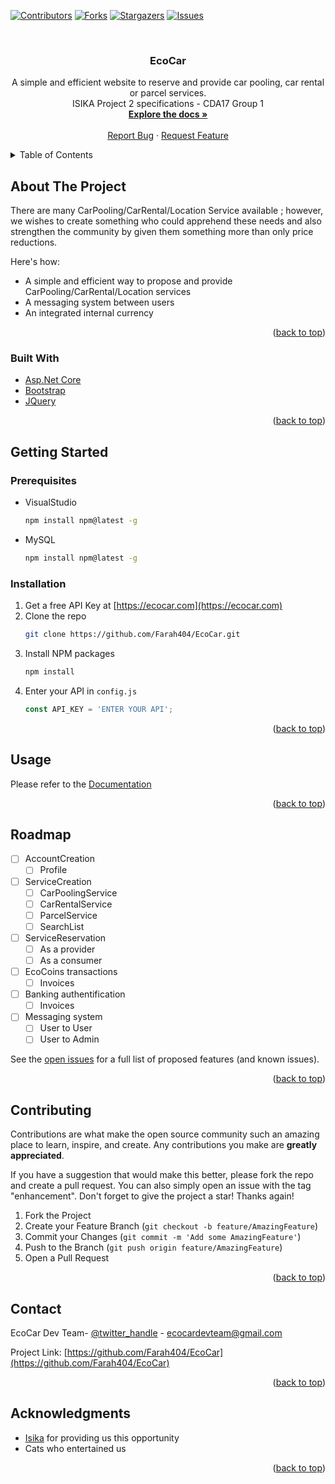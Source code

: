 [![Contributors][contributors-shield]][contributors-url]
[![Forks][forks-shield]][forks-url]
[![Stargazers][stars-shield]][stars-url]
[![Issues][issues-shield]][issues-url]

<!-- PROJECT LOGO -->
<br />
<div align="center">
  <a href="https://github.com/Farah404/EcoCar">

  </a>

<h3 align="center">EcoCar</h3>

  <p align="center">
    A simple and efficient website to reserve and provide  car pooling, car rental or parcel services.
    <br/>
    ISIKA Project 2 specifications - CDA17 Group 1
    <br />
    <a href="https://github.com/Farah404/EcoCar"><strong>Explore the docs »</strong></a>
    <br />
    <br />
    <a href="https://github.com/Farah404/EcoCar/issues">Report Bug</a>
    ·
    <a href="https://github.com/Farah404/EcoCar/issues">Request Feature</a>
  </p>
</div>



<!-- TABLE OF CONTENTS -->
<details>
  <summary>Table of Contents</summary>
  <ol>
    <li>
      <a href="#about-the-project">About The Project</a>
      <ul>
        <li><a href="#built-with">Built With</a></li>
      </ul>
    </li>
    <li>
      <a href="#getting-started">Getting Started</a>
      <ul>
        <li><a href="#prerequisites">Prerequisites</a></li>
        <li><a href="#installation">Installation</a></li>
      </ul>
    </li>
    <li><a href="#usage">Usage</a></li>
    <li><a href="#roadmap">Roadmap</a></li>
    <li><a href="#contributing">Contributing</a></li>
    <li><a href="#contact">Contact</a></li>
    <li><a href="#acknowledgments">Acknowledgments</a></li>
  </ol>
</details>



<!-- ABOUT THE PROJECT -->
## About The Project

There are many CarPooling/CarRental/Location Service available ; however, we wishes to create something who could apprehend these needs and also strengthen the community by given them something more than only price reductions.

Here's how:
* A simple and efficient way to propose and provide CarPooling/CarRental/Location services
* A messaging system between users
* An integrated internal currency

<p align="right">(<a href="#top">back to top</a>)</p>



### Built With

* [Asp.Net Core](https://dotnet.microsoft.com/apps/aspnet)
* [Bootstrap](https://getbootstrap.com)
* [JQuery](https://jquery.com)

<p align="right">(<a href="#top">back to top</a>)</p>



<!-- GETTING STARTED -->
## Getting Started

### Prerequisites

* VisualStudio
  ```sh
  npm install npm@latest -g
  ```
* MySQL
  ```sh
  npm install npm@latest -g
  ```

### Installation

1. Get a free API Key at [https://ecocar.com](https://ecocar.com)
1. Clone the repo
   ```sh
   git clone https://github.com/Farah404/EcoCar.git
   ```
3. Install NPM packages
   ```sh
   npm install
   ```
4. Enter your API in `config.js`
   ```js
   const API_KEY = 'ENTER YOUR API';
   ```

<p align="right">(<a href="#top">back to top</a>)</p>



<!-- USAGE EXAMPLES -->
## Usage

Please refer to the [Documentation](https://github.com/Farah404/EcoCar/wiki)

<p align="right">(<a href="#top">back to top</a>)</p>



<!-- ROADMAP -->
## Roadmap

- [ ] AccountCreation
    - [ ] Profile 
- [ ] ServiceCreation
    - [ ] CarPoolingService
    - [ ] CarRentalService
    - [ ] ParcelService
    - [ ] SearchList
- [ ] ServiceReservation
    - [ ] As a provider
    - [ ] As a consumer
- [ ] EcoCoins transactions
    - [ ] Invoices
- [ ] Banking authentification
    - [ ] Invoices
- [ ] Messaging system
    - [ ] User to User
    - [ ] User to Admin 

See the [open issues](https://github.com/Farah404/EcoCar/issues) for a full list of proposed features (and known issues).

<p align="right">(<a href="#top">back to top</a>)</p>



<!-- CONTRIBUTING -->
## Contributing

Contributions are what make the open source community such an amazing place to learn, inspire, and create. Any contributions you make are **greatly appreciated**.

If you have a suggestion that would make this better, please fork the repo and create a pull request. You can also simply open an issue with the tag "enhancement".
Don't forget to give the project a star! Thanks again!

1. Fork the Project
2. Create your Feature Branch (`git checkout -b feature/AmazingFeature`)
3. Commit your Changes (`git commit -m 'Add some AmazingFeature'`)
4. Push to the Branch (`git push origin feature/AmazingFeature`)
5. Open a Pull Request

<p align="right">(<a href="#top">back to top</a>)</p>


<!-- CONTACT -->
## Contact

EcoCar Dev Team- [@twitter_handle](https://twitter.com/twitter_handle) - ecocardevteam@gmail.com

Project Link: [https://github.com/Farah404/EcoCar](https://github.com/Farah404/EcoCar)

<p align="right">(<a href="#top">back to top</a>)</p>



<!-- ACKNOWLEDGMENTS -->
## Acknowledgments

* [Isika](https://projet-isika.com/) for providing us this opportunity
* Cats who entertained us

<p align="right">(<a href="#top">back to top</a>)</p>



<!-- MARKDOWN LINKS & IMAGES -->
<!-- https://www.markdownguide.org/basic-syntax/#reference-style-links -->
[contributors-shield]: https://img.shields.io/github/contributors/Farah404/EcoCar.svg?style=for-the-badge
[contributors-url]: https://github.com/Farah404/EcoCar/graphs/contributors
[forks-shield]: https://img.shields.io/github/forks/Farah404/EcoCar.svg?style=for-the-badge
[forks-url]: https://github.com/Farah404/EcoCar/network/members
[stars-shield]: https://img.shields.io/github/stars/Farah404/EcoCar.svg?style=for-the-badge
[stars-url]: https://github.com/Farah404/EcoCar/stargazers
[issues-shield]: https://img.shields.io/github/issues/Farah404/EcoCar.svg?style=for-the-badge
[issues-url]: https://github.com/Farah404/EcoCar/issues
[product-screenshot]: images/screenshot.png
